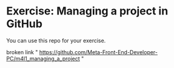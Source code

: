 # Exercise: Managing a project in GitHub
You can use this repo for your exercise.

broken link
" https://github.com/Meta-Front-End-Developer-PC/m4l1_managing_a_project "
